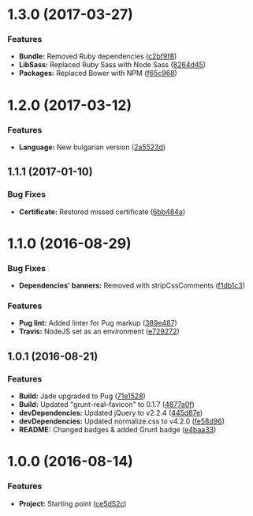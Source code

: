 <a name="1.3.0"></a>
# 1.3.0 (2017-03-27)


### Features

* **Bundle:** Removed Ruby dependencies ([c2bf9f8](https://github.com/danielametodieva/cv/commit/c2bf9f8))
* **LibSass:** Replaced Ruby Sass with Node Sass ([8264d45](https://github.com/danielametodieva/cv/commit/8264d45))
* **Packages:** Replaced Bower with NPM ([f65c968](https://github.com/danielametodieva/cv/commit/f65c968))



<a name="1.2.0"></a>
# 1.2.0 (2017-03-12)


### Features

* **Language:** New bulgarian version ([2a5523d](https://github.com/danielametodieva/cv/commit/2a5523d))



<a name="1.1.1"></a>
## 1.1.1 (2017-01-10)


### Bug Fixes

* **Certificate:** Restored missed certificate ([6bb484a](https://github.com/danielametodieva/cv/commit/6bb484a))



<a name="1.1.0"></a>
# 1.1.0 (2016-08-29)


### Bug Fixes

* **Dependencies' banners:** Removed with stripCssComments ([f1db1c3](https://github.com/danielametodieva/cv/commit/f1db1c3))


### Features

* **Pug lint:** Added linter for Pug markup ([389e487](https://github.com/danielametodieva/cv/commit/389e487))
* **Travis:** NodeJS set as an environment ([e729272](https://github.com/danielametodieva/cv/commit/e729272))



<a name="1.0.1"></a>
## 1.0.1 (2016-08-21)


### Features

* **Build:** Jade upgraded to Pug ([71e1528](https://github.com/danielametodieva/cv/commit/71e1528))
* **Build:** Updated "grunt-real-favicon" to 0.1.7 ([4877a0f](https://github.com/danielametodieva/cv/commit/4877a0f))
* **devDependencies:** Updated jQuery to v2.2.4 ([445d87e](https://github.com/danielametodieva/cv/commit/445d87e))
* **devDependencies:** Updated normalize.css to v4.2.0 ([fe58d96](https://github.com/danielametodieva/cv/commit/fe58d96))
* **README:** Changed badges & added Grunt badge ([e4baa33](https://github.com/danielametodieva/cv/commit/e4baa33))



<a name="1.0.0"></a>
# 1.0.0 (2016-08-14)


### Features

* **Project:** Starting point ([ce5d52c](https://github.com/danielametodieva/cv/commit/ce5d52c))



